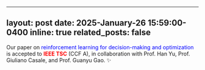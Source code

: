 
---
layout: post
date: 2025-January-26 15:59:00-0400
inline: true
related_posts: false
---

Our paper on <font color=Blue>reinforcement learning for decision-making and optimization</font> is accepted to **<font color=red>IEEE TSC</font>** (CCF A), in collaboration with Prof. Han Yu, Prof. Giuliano Casale, and Prof. Guanyu Gao. :sparkles:
